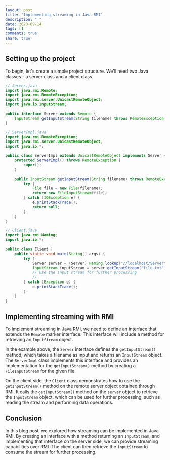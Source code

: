 ```yaml
---
layout: post
title: "Implementing streaming in Java RMI"
description: " "
date: 2023-09-14
tags: []
comments: true
share: true
---
```


## Setting up the project

To begin, let's create a simple project structure. We'll need two Java classes - a server class and a client class.

```java
// Server.java
import java.rmi.Remote;
import java.rmi.RemoteException;
import java.rmi.server.UnicastRemoteObject;
import java.io.InputStream;

public interface Server extends Remote {
    InputStream getInputStream(String filename) throws RemoteException;
}

// ServerImpl.java
import java.rmi.RemoteException;
import java.rmi.server.UnicastRemoteObject;
import java.io.*;

public class ServerImpl extends UnicastRemoteObject implements Server {
    protected ServerImpl() throws RemoteException {
        super();
    }

    public InputStream getInputStream(String filename) throws RemoteException {
        try {
            File file = new File(filename);
            return new FileInputStream(file);
        } catch (IOException e) {
            e.printStackTrace();
            return null;
        }
    }
}

// Client.java
import java.rmi.Naming;
import java.io.*;

public class Client {
    public static void main(String[] args) {
        try {
            Server server = (Server) Naming.lookup("//localhost/Server");
            InputStream inputStream = server.getInputStream("file.txt");
            // Use the input stream for further processing
            // ...
        } catch (Exception e) {
            e.printStackTrace();
        }
    }
}
```

## Implementing streaming with RMI

To implement streaming in Java RMI, we need to define an interface that extends the `Remote` marker interface. This interface will include a method for retrieving an `InputStream` object.

In the example above, the `Server` interface defines the `getInputStream()` method, which takes a filename as input and returns an `InputStream` object. The `ServerImpl` class implements this interface and provides an implementation for the `getInputStream()` method by creating a `FileInputStream` for the given file.

On the client side, the `Client` class demonstrates how to use the `getInputStream()` method on the remote server object obtained through RMI. It calls the `getInputStream()` method on the `server` object to retrieve the `InputStream` object, which can be used for further processing, such as reading the stream and performing data operations.

## Conclusion

In this blog post, we explored how streaming can be implemented in Java RMI. By creating an interface with a method returning an `InputStream`, and implementing that interface on the server side, we can provide streaming capabilities over RMI. The client can then retrieve the `InputStream` to consume the stream for further processing.